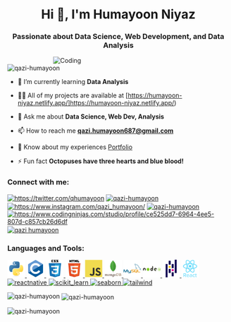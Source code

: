 <h1 align="center">Hi 👋, I'm Humayoon Niyaz</h1>
<h3 align="center">Passionate about Data Science, Web Development, and Data Analysis</h3>
<img align="right" alt="Coding" width="400" src="https://cdn.dribbble.com/users/1162077/screenshots/3848914/programmer.gif">

<p align="left"> <img src="https://komarev.com/ghpvc/?username=qazi-humayoon&label=Profile%20views&color=0e75b6&style=flat" alt="qazi-humayoon" /> </p>


- 🌱 I’m currently learning **Data Analysis**

- 👨‍💻 All of my projects are available at [https://humayoon-niyaz.netlify.app/]https://humayoon-niyaz.netlify.app/)

- 💬 Ask me about **Data Science, Web Dev, Analysis**

- 📫 How to reach me **qazi.humayoon687@gmail.com**

- 📄 Know about my experiences [Portfolio](https://humayoon-niyaz.netlify.app/)

- ⚡ Fun fact **Octopuses have three hearts and blue blood!**

<h3 align="left">Connect with me:</h3>
<p align="left">
<a href="https://twitter.com/QHumayoon" target="blank"><img align="center" src="https://raw.githubusercontent.com/rahuldkjain/github-profile-readme-generator/master/src/images/icons/Social/twitter.svg" alt="https://twitter.com/qhumayoon" height="30" width="40" /></a>
<a href="https://www.kaggle.com/qazihumayoon" target="blank"><img align="center" src="https://raw.githubusercontent.com/rahuldkjain/github-profile-readme-generator/master/src/images/icons/Social/kaggle.svg" alt="qazi-humayoon" height="30" width="40" /></a>
<a href="https://www.instagram.com/qazi_humayoon/" target="blank"><img align="center" src="https://raw.githubusercontent.com/rahuldkjain/github-profile-readme-generator/master/src/images/icons/Social/instagram.svg" alt="https://www.instagram.com/qazi_humayoon/" height="30" width="40" /></a>
<a href="https://dribbble.com/humayoon_niyaz" target="blank"><img align="center" src="https://raw.githubusercontent.com/rahuldkjain/github-profile-readme-generator/master/src/images/icons/Social/dribbble.svg" alt="qazi-humayoon" height="30" width="40" /></a><a href="https://www.codingninjas.com/studio/profile/ce525dd7-6964-4ee5-807d-c857cb26d6df" target="blank"><img align="center" src="https://raw.githubusercontent.com/rahuldkjain/github-profile-readme-generator/master/src/images/icons/Social/codeforces.svg" alt="https://www.codingninjas.com/studio/profile/ce525dd7-6964-4ee5-807d-c857cb26d6df" height="30" width="40" /></a><a href="https://leetcode.com/user5109SX/" target="blank"><img align="center" src="https://raw.githubusercontent.com/rahuldkjain/github-profile-readme-generator/master/src/images/icons/Social/leet-code.svg" alt="qazi humayoon" height="30" width="40" /></a>
</p>

<h3 align="left">Languages and Tools:</h3>
<p align="left"><a href="https://www.python.org" target="_blank" rel="noreferrer"> <img src="https://raw.githubusercontent.com/devicons/devicon/master/icons/python/python-original.svg" alt="python" width="40" height="40"/> </a> <a href="https://www.cprogramming.com/" target="_blank" rel="noreferrer"> <img src="https://raw.githubusercontent.com/devicons/devicon/master/icons/c/c-original.svg" alt="c" width="40" height="40"/> </a> <a href="https://www.w3schools.com/css/" target="_blank" rel="noreferrer"> <img src="https://raw.githubusercontent.com/devicons/devicon/master/icons/css3/css3-original-wordmark.svg" alt="css3" width="40" height="40"/> </a> <a href="https://www.w3.org/html/" target="_blank" rel="noreferrer"> <img src="https://raw.githubusercontent.com/devicons/devicon/master/icons/html5/html5-original-wordmark.svg" alt="html5" width="40" height="40"/> </a> <a href="https://developer.mozilla.org/en-US/docs/Web/JavaScript" target="_blank" rel="noreferrer"> <img src="https://raw.githubusercontent.com/devicons/devicon/master/icons/javascript/javascript-original.svg" alt="javascript" width="40" height="40"/> </a> <a href="https://www.mongodb.com/" target="_blank" rel="noreferrer"> <img src="https://raw.githubusercontent.com/devicons/devicon/master/icons/mongodb/mongodb-original-wordmark.svg" alt="mongodb" width="40" height="40"/> </a> <a href="https://www.mysql.com/" target="_blank" rel="noreferrer"> <img src="https://raw.githubusercontent.com/devicons/devicon/master/icons/mysql/mysql-original-wordmark.svg" alt="mysql" width="40" height="40"/> </a> <a href="https://nodejs.org" target="_blank" rel="noreferrer"> <img src="https://raw.githubusercontent.com/devicons/devicon/master/icons/nodejs/nodejs-original-wordmark.svg" alt="nodejs" width="40" height="40"/> </a> <a href="https://pandas.pydata.org/" target="_blank" rel="noreferrer"> <img src="https://raw.githubusercontent.com/devicons/devicon/2ae2a900d2f041da66e950e4d48052658d850630/icons/pandas/pandas-original.svg" alt="pandas" width="40" height="40"/> </a>  <a href="https://reactjs.org/" target="_blank" rel="noreferrer"> <img src="https://raw.githubusercontent.com/devicons/devicon/master/icons/react/react-original-wordmark.svg" alt="react" width="40" height="40"/> </a> <a href="https://reactnative.dev/" target="_blank" rel="noreferrer"> <img src="https://reactnative.dev/img/header_logo.svg" alt="reactnative" width="40" height="40"/> </a> <a href="https://scikit-learn.org/" target="_blank" rel="noreferrer"> <img src="https://upload.wikimedia.org/wikipedia/commons/0/05/Scikit_learn_logo_small.svg" alt="scikit_learn" width="40" height="40"/> </a> <a href="https://seaborn.pydata.org/" target="_blank" rel="noreferrer"> <img src="https://seaborn.pydata.org/_images/logo-mark-lightbg.svg" alt="seaborn" width="40" height="40"/> </a> <a href="https://tailwindcss.com/" target="_blank" rel="noreferrer"> <img src="https://www.vectorlogo.zone/logos/tailwindcss/tailwindcss-icon.svg" alt="tailwind" width="40" height="40"/> </a> </p

<p><img align="left" src="https://github-readme-stats.vercel.app/api/top-langs?username=qazi-humayoon&show_icons=true&locale=en&layout=compact" alt="qazi-humayoon" /></p>

<p>&nbsp;<img align="center" src="https://github-readme-stats.vercel.app/api?username=qazi-humayoon&show_icons=true&locale=en" alt="qazi-humayoon" /></p>

<p><img align="center" src="https://github-readme-streak-stats.herokuapp.com/?user=qazi-humayoon&" alt="qazi-humayoon" /></p>
